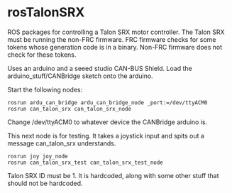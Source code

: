 # rosTalonSRX
ROS packages for controlling a Talon SRX motor controller. The Talon SRX must be running the non-FRC firmware. FRC firmware checks for some tokens whose generation code is in a binary. Non-FRC firmware does not check for these tokens.

Uses an arduino and a seeed studio CAN-BUS Shield. Load the arduino_stuff/CANBridge sketch onto the arduino.

Start the following nodes:

    rosrun ardu_can_bridge ardu_can_bridge_node _port:=/dev/ttyACM0
    rosrun can_talon_srx can_talon_srx_node

Change /dev/ttyACM0 to whatever device the CANBridge arduino is.

This next node is for testing. It takes a joystick input and spits out a message can_talon_srx understands.

    rosrun joy joy_node
    rosrun can_talon_srx_test can_talon_srx_test_node

Talon SRX ID must be 1. It is hardcoded, along with some other stuff that should not be hardcoded.
